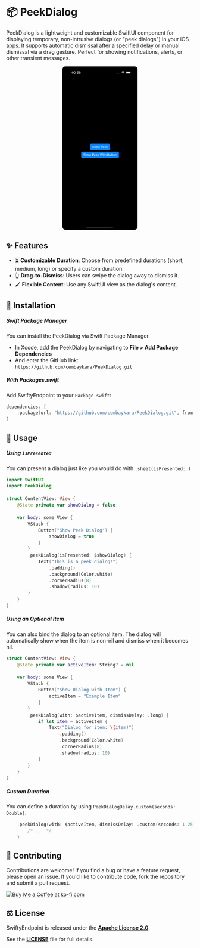 # 📦 PeekDialog 

PeekDialog is a lightweight and customizable SwiftUI component for displaying temporary, non-intrusive dialogs (or "peek dialogs") in your iOS apps. It supports automatic dismissal after a specified delay or manual dismissal via a drag gesture. Perfect for showing notifications, alerts, or other transient messages.

  <div style="display: flex; justify-content: space-around;">
    <img src="images/screen.gif" alt="Screenshot 1" style="width: 40%; border-radius: 8px;"/>
  </div>

## ✨ Features

- ⏳ **Customizable Duration**: Choose from predefined durations (short, medium, long) or specify a custom duration.
- 👆 **Drag-to-Dismiss**: Users can swipe the dialog away to dismiss it.
- 🖌️ **Flexible Content**: Use any SwiftUI view as the dialog's content.

## 🔧 Installation

##### Swift Package Manager
 You can install the PeekDialog via Swift Package Manager.
 - In Xcode, add the PeekDialog by navigating to **File > Add Package Dependencies**
 - And enter the GitHub link: ```https://github.com/cembaykara/PeekDialog.git```

##### With Packages.swift

Add SwiftyEndpoint to your `Package.swift`:

```swift
dependencies: [ 
	.package(url: "https://github.com/cembaykara/PeekDialog.git", from: "1.0.0")
]
```

## 🚀 Usage

##### Using `isPresented`

You can present a dialog just like you would do with `.sheet(isPresented: )`

```swift
import SwiftUI
import PeekDialog

struct ContentView: View {
    @State private var showDialog = false

    var body: some View {
        VStack {
            Button("Show Peek Dialog") {
                showDialog = true
            }
        }
        .peekDialog(isPresented: $showDialog) {
            Text("This is a peek dialog!")
                .padding()
                .background(Color.white)
                .cornerRadius(8)
                .shadow(radius: 10)
        }
    }
}
```

##### Using an Optional Item

You can also bind the dialog to an optional item. The dialog will automatically show when the item is non-nil and dismiss when it becomes nil.

```swift
struct ContentView: View {
    @State private var activeItem: String? = nil

    var body: some View {
        VStack {
            Button("Show Dialog with Item") {
                activeItem = "Example Item"
            }
        }
        .peekDialog(with: $activeItem, dismissDelay: .long) {
            if let item = activeItem {
                Text("Dialog for item: \(item)")
                    .padding()
                    .background(Color.white)
                    .cornerRadius(8)
                    .shadow(radius: 10)
            }
        }
    }
}
```


##### Custom Duration

You can define a duration by using `PeekDialogDelay.custom(seconds: Double)`.

```swift
	.peekDialog(with: $activeItem, dismissDelay: .custom(seconds: 1.25)) {
		/* ... */
	}
```

## 🤝 Contributing

Contributions are welcome! If you find a bug or have a feature request, please open an issue. If you'd like to contribute code, fork the repository and submit a pull request.

  <a href='https://ko-fi.com/F1F719XC8H' target='_blank'><img height='36' style='border:0px;height:36px;' src='https://storage.ko-fi.com/cdn/kofi6.png?v=6' border='0' alt='Buy Me a Coffee at ko-fi.com' /></a>

## ⚖️ License  

SwiftyEndpoint is released under the **[Apache License 2.0](LICENSE.md)**.  

See the **[LICENSE](LICENSE.md)** file for full details.
